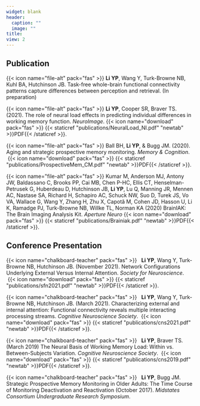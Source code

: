 ```yaml
---
widget: blank
header:
  caption: ""
  image: ""
title: 
view: 2
---
```



## Publication

{{< icon name="file-alt" pack="fas" >}}   __Li YP__, Wang Y, Turk-Browne NB, Kuhl BA, Hutchinson JB. Task-free whole-brain functional connectivity patterns capture differences between perception and retrieval. (In preparation)

{{< icon name="file-alt" pack="fas" >}}   __Li YP__, Cooper SR, Braver TS. (2021). The role of neural load effects in predicting individual differences in working memory function. *NeuroImage*.&nbsp;{{< icon name="download" pack="fas" >}} {{< staticref "publications/NeuralLoad_NI.pdf" "newtab" >}}PDF{{< /staticref >}}. 

{{< icon name="file-alt" pack="fas" >}}   Ball BH, __Li YP__, & Bugg JM. (2020). Aging and strategic prospective memory monitoring. *Memory & Cognition*. &nbsp;{{< icon name="download" pack="fas" >}} {{< staticref "publications/ProspectiveMem_CM.pdf" "newtab" >}}PDF{{< /staticref >}}. 

{{< icon name="file-alt" pack="fas" >}}   Kumar M, Anderson MJ, Antony JW, Baldassano C, Brooks PP, Cai MB, Chen P-HC, Ellis CT, Henselman-Petrusek G, Huberdeau D, Hutchinson JB, __Li YP__, Lu Q, Manning JR, Mennen AC, Nastase SA, Richard H, Schapiro AC, Schuck NW, Suo D, Turek JS, Vo VA, Wallace G, Wang Y, Zhang H, Zhu X, Capotă M, Cohen JD, Hasson U, Li K, Ramadge PJ, Turk-Browne NB, Willke TL, Norman KA (2020) BrainIAK: The Brain Imaging Analysis Kit. *Aperture Neuro*&nbsp;{{< icon name="download" pack="fas" >}} {{< staticref "publications/Brainiak.pdf" "newtab" >}}PDF{{< /staticref >}}. 
<br/>

## Conference Presentation

{{< icon name="chalkboard-teacher" pack="fas" >}}  &nbsp; __Li YP__, Wang Y, Turk‐Browne NB, Hutchinson JB. (November 2021). Network Configurations Underlying External Versus Internal Attention. *Society for Neuroscience*. &nbsp;{{< icon name="download" pack="fas" >}} {{< staticref "publications/sfn2021.pdf" "newtab" >}}PDF{{< /staticref >}}.

{{< icon name="chalkboard-teacher" pack="fas" >}}  &nbsp; __Li YP__, Wang Y, Turk‐Browne NB, Hutchinson JB. (March 2021). Characterizing external and internal attention: Functional connectivity reveals multiple interacting processing streams. *Cognitive Neuroscience Society*. &nbsp;{{< icon name="download" pack="fas" >}} {{< staticref "publications/cns2021.pdf" "newtab" >}}PDF{{< /staticref >}}.

{{< icon name="chalkboard-teacher" pack="fas" >}}  &nbsp; __Li YP__, Braver TS. (March 2019) The Neural Basis of Working Memory Load: Within vs. Between-Subjects Variation. *Cognitive Neuroscience Society*. &nbsp;{{< icon name="download" pack="fas" >}} {{< staticref "publications/cns2019.pdf" "newtab" >}}PDF{{< /staticref >}}.

{{< icon name="chalkboard-teacher" pack="fas" >}}  &nbsp; __Li YP__, Bugg JM. Strategic Prospective Memory Monitoring in Older Adults: The Time Course of Monitoring Deactivation and Reactivation (October 2017). *Midstates Consortium Undergraduate Research Symposium*.



